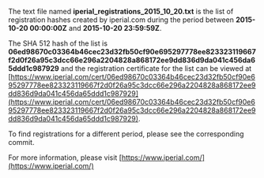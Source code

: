 The text file named **iperial_registrations_2015_10_20.txt** is the list of registration hashes created by iperial.com during the period between **2015-10-20 00:00:00Z** and **2015-10-20 23:59:59Z**.

The SHA 512 hash of the list is **06ed98670c03364b46cec23d32fb50cf90e695297778ee823323119667f2d0f26a95c3dcc66e296a2204828a868172ee9dd836d9da041c456da65ddd1c987929** and the registration certificate for the list can be viewed at [https://www.iperial.com/cert/06ed98670c03364b46cec23d32fb50cf90e695297778ee823323119667f2d0f26a95c3dcc66e296a2204828a868172ee9dd836d9da041c456da65ddd1c987929](https://www.iperial.com/cert/06ed98670c03364b46cec23d32fb50cf90e695297778ee823323119667f2d0f26a95c3dcc66e296a2204828a868172ee9dd836d9da041c456da65ddd1c987929).

To find registrations for a different period, please see the corresponding commit.

For more information, please visit [https://www.iperial.com/](https://www.iperial.com/)
